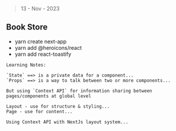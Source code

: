 > 13 - Nov - 2023

## Book Store

- yarn create next-app
- yarn add @heroicons/react
- yarn add react-toastify


```
Learning Notes:

`State` ==> is a private data for a component...
`Props` ==> is a way to talk between two or more components...

But using `Context API` for information sharing between pages/components at global level

Layout - use for structure & styling...
Page - use for content... 

Using Context API with NextJs layout system...
```



